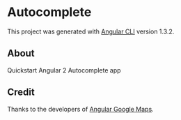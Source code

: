 # Autocomplete

This project was generated with [Angular CLI](https://github.com/angular/angular-cli) version 1.3.2.

## About

Quickstart Angular 2 Autocomplete app

## Credit

Thanks to the developers of [Angular Google Maps](https://angular-maps.com).
